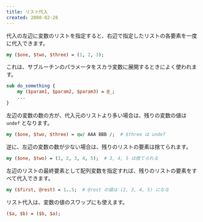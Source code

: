 ```yaml
---
title: リスト代入
created: 2008-02-28
---
```


代入の左辺に変数のリストを指定すると、右辺で指定したリストの各要素を一度に代入できます。

```perl
my ($one, $two, $three) = (1, 2, 3);
```

これは、サブルーチンのパラメータをスカラ変数に展開するときによく使われます。

```perl
sub do_something {
    my ($param1, $param2, $param3) = @_;
    ...
}
```

左辺の変数の数の方が、代入元のリストより多い場合は、残りの変数の値は `undef` となります。

```perl
my ($one, $two, $three) = qw/ AAA BBB /;  # $three は undef
```

逆に、左辺の変数の数が少ない場合は、残りのリストの要素は捨てられます。

```perl
my ($one, $two) = (1, 2, 3, 4, 5);  # 3, 4, 5 は捨てられる
```

左辺のリストの最終要素として配列変数を指定すれば、残りのリストの要素をすべて代入できます。

```perl
my ($first, @rest) = 1..5;  # @rest の値は (2, 3, 4, 5) になる
```

リスト代入は、変数の値のスワップにも使えます。

```perl
($a, $b) = ($b, $a);
```

